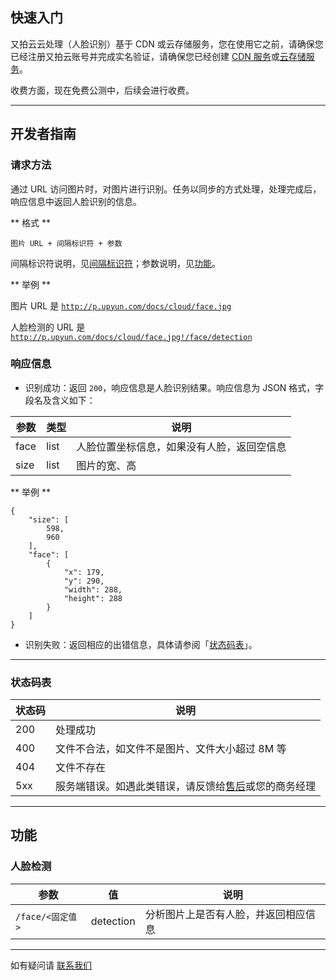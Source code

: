 ## 快速入门

又拍云云处理（人脸识别）基于 CDN 或云存储服务，您在使用它之前，请确保您已经注册又拍云账号并完成实名验证，请确保您已经创建 [CDN 服务](/cdn/guide/)或[云存储服务](/api/quick_start/)。

收费方面，现在免费公测中，后续会进行收费。

---------

## 开发者指南

<a name="submit_task"></a>
### 请求方法

通过 URL 访问图片时，对图片进行识别。任务以同步的方式处理，处理完成后，响应信息中返回人脸识别的信息。

** 格式 **

```
图片 URL + 间隔标识符 + 参数
```

间隔标识符说明，见[间隔标识符](/cloud/image/#tag)；参数说明，见[功能](#function)。

** 举例 **

图片 URL 是 <a href="http://p.upyun.com/docs/cloud/face.jpg" target="_blank" title="查看">`http://p.upyun.com/docs/cloud/face.jpg`</a> 

人脸检测的 URL 是 <a href="http://p.upyun.com/docs/cloud/face.jpg!/face/detection" target="_blank" title="查看">`http://p.upyun.com/docs/cloud/face.jpg!/face/detection`</a>

### 响应信息

- 识别成功：返回 `200`，响应信息是人脸识别结果。响应信息为 JSON 格式，字段名及含义如下：

| 参数      	| 类型   	| 说明                                                      	|
|-----------|-----------|-----------------------------------------------------------|
| face   	| list 		| 人脸位置坐标信息，如果没有人脸，返回空信息   					|
| size   	| list 		| 图片的宽、高   	     										|

** 举例 **

```
{
    "size": [
        598,
        960
    ],
    "face": [
        {
            "x": 179,
            "y": 290,
            "width": 288,
            "height": 288
        }
    ]
}
```

- 识别失败：返回相应的出错信息，具体请参阅「[状态码表](#status)」。

---------

<a name="status"></a>
### 状态码表

| 状态码    		| 说明        							|
|---------------|---------------------------------------|
| 200         	| 处理成功    							|
| 400         	| 文件不合法，如文件不是图片、文件大小超过 8M 等	|
| 404         	| 文件不存在    							|
| 5xx         	| 服务端错误。如遇此类错误，请反馈给[售后](https://www.upyun.com/about_contact.html)或您的商务经理 |

---------

<a name="function"></a>
## 功能

### 人脸检测

| 参数       		| 值                		| 说明   		            		|
|-------------------|-----------------------|-----------------------------------|
| `/face/<固定值>` 	| detection             | 分析图片上是否有人脸，并返回相应信息 	|

---------

如有疑问请 [联系我们](https://www.upyun.com/about_contact.html)
